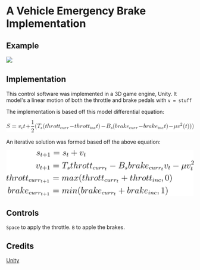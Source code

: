 # A Vehicle Emergency Brake Implementation

## Example
![](https://github.com/danielbatchford/CarEmergencyBrakeImplementation/blob/master/example.gif)
## Implementation
This control software was implemented in a 3D game engine, Unity. It model's a linear motion of both the throttle and brake pedals with `v = stuff`

The implementation is based off this model differential equation:

![](https://github.com/danielbatchford/CarEmergencyBrakeImplementation/blob/master/deEquation.png)

An iterative solution was formed based off the above equation:

![](https://github.com/danielbatchford/CarEmergencyBrakeImplementation/blob/master/iterEquation.png)

## Controls
`Space` to apply the throttle.
`B` to apple the brakes.

## Credits
[Unity](https://unity.com/)
